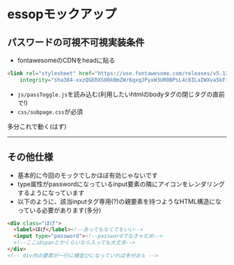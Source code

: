 # essopモックアップ

## パスワードの可視不可視実装条件

- fontawesomeのCDNをheadに貼る
```html
<link rel="stylesheet" href="https://use.fontawesome.com/releases/v5.13.1/css/all.css"
    integrity="sha384-xxzQGERXS00kBmZW/6qxqJPyxW3UR0BPsL4c8ILaIWXva5kFi7TxkIIaMiKtqV1Q" crossorigin="anonymous">
```
- ```js/passToggle.js```を読み込む(利用したいhtmlのbodyタグの閉じタグの直前で!)
- ```css/subpage.css```が必須

多分これで動く(はず)

<hr>

## その他仕様
- 基本的に今回のモックでしかほぼ有効じゃないです
- type属性がpasswordになっているinput要素の隣にアイコンをレンダリングするようになっています
- 以下のように、該当inputタグ専用(?)の親要素を持つようなHTML構造になっている必要があります(多分)
```html
<div class="ほげ">
  <label>ほげ</label><!--あってもなくてもいい-->
  <input type="password"><!--passwordでなきゃだめ-->
  <!--ここはspanとかくらいなら入っても大丈夫-->
</div>
<!-- div内の要素が一行に横並びになっていれば多分おｋ -->
```